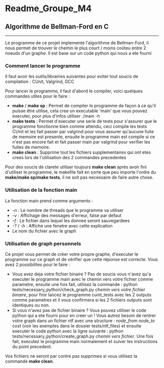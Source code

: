 # Readme_Groupe_M4

## Algorithme de Bellman-Ford en C

***

Le programme de ce projet implemente l'algorithme de Bellman-Ford, il nous permet de trouver le chemin le plus court / moins coûteu entre 2 noeuds d'un graphe. 
Il est base sur un code python qui nous a ete fourni

### Comment lancer le programme

Il faut avoir les outils/librairies suivantes pour eviter tout soucis de compilation : CUnit, Valgrind, GCC 

Pour lancer le programme, il faut d'abord le compiler, voici quelques commandes utiles pour le faire :
 - **make** / **make sp** : Permet de compiler le programme de façon à ce qu'il puisse être utilise, cela cree un executable 'main' que vous pouvez executer, pour plus d'infos utiliser ./main -h
 - **make tests** : Permet d'executer une serie de tests pour s'assurer que le programme fonctionne bien comme attendu, ceci compile les tests CUnit et les fait passer par valgrind pour vous assurer qu'aucune fuite de memoire est presente, ensuite le programme main est compile si ce n'est pas encore fait et fait passer main par valgrind pour verifier les fuites de memoire.
 - **make clean** : Supprime tout les fichiers supplementaires qui ont etes crees lors de l'utilisation des 2 commandes precedentes 

Pour des soucis de clarete utiliser toujours **make clean** après avoir fini d'utiliser le programme, le makefile fait en sorte que peu importe l'ordre du **make/make sp/make tests**, il ne soit pas necessaire de faire autre chose.  

### Utilisation de la fonction main 

La fonction main prend comme arguments : 
 - *-n* : Le nombre de threads que le programme va utiliser 
 - *-v* : Affichage des messages d'erreur, false par defaut
 - *-f* : Le fichier dans lequel les donnee seront sauvegardees
 - *-?* / *-h* : Affiche une fenetre avec cette explication 
 - Le nom du fichier avec le graph

### Utilisation de graph personnels

Ce projet vous permet de créer votre propre graphe, d'executer le programme sur ce graph et de vérifier que cette réponse est correcte. Vous avez 2 possibilites pour le faire :
 - Vous avez deja votre fichier binaire ? Pas de soucis vous n'avez qu'a executer le programme main avec le chemin vers votre fichier comme parametre, ensuite une fois fait, utilisez la commande : python tests/necessary_python/check_graph.py *chemin vers votre fichier binaire*, pour finir lancez le programme cunit_tests avec les 2 outputs comme parametres et il vous confirmera si les 2 fichiers outputs sont identiques ou non.
 - Si vous n'avez pas de fichier binaire ? Vous pouvez utiliser le code python qui a ete fourni pour en creer un ! Vous autrez besoin de rentrer votre graph dans un fichier ntf avec une structure : *node_from node_to cost* (voir les exemples dans le dossier tests/ntf_files) et ensuite executer le code python avec la ligne suivante : python tests/necessary_python/create_graph.py *chemin vers fichier*. Une fois fait, executez le programme main normalement et suiver les instructions du point precedent.

Vos fichiers ne seront par contre pas supprimes si vous utilisez la commande **make clean**.
